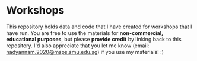 # Workshops

This repository holds data and code that I have created for workshops that I have run. You are free to use the materials for **non-commercial, educational purposes**, but please **provide credit** by linking back to this repository. I'd also appreciate that you let me know (email: nadyannam.2020@msps.smu.edu.sg) if you use my materials! :)

